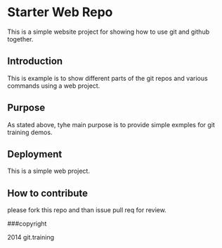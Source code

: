 # Starter Web Repo
This is a simple website project for showing how to use git and github together.


## Introduction
This is example is to show different parts of the git repos and various commands using a web project.


## Purpose
As stated above, tyhe main purpose is to provide simple exmples for git training demos.
## Deployment 
This is a simple web project.

## How to contribute
please fork this repo and than issue pull req for review.


###copyright

2014 git.training